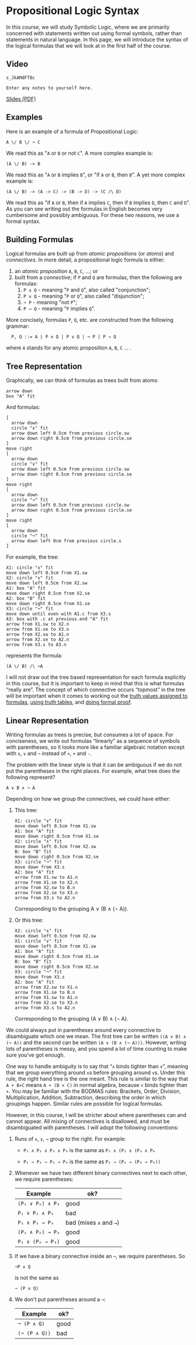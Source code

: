 # Propositional Logic Syntax

In this course, we will study Symbolic Logic, where we are primarily concerned with statements written out using formal symbols, rather than statements in natural language. In this page, we will introduce the syntax of the logical formulas that we will look at in the first half of the course.

## Video

```youtube
s_JkAMdFT8c
```

```textbox {id=prop-logic-syntax-note}
Enter any notes to yourself here.
```

[Slides (PDF)](week01-slides.pdf)

## Examples

Here is an example of a formula of Propositional Logic:

```formula
A \/ B \/ ¬ C
```

We read this as "`A` or `B` or not `C`". A more complex example is:

```formula
(A \/ B) -> B
```

We read this as "`A` or `B` implies `B`", or "if `A` or `B`, then `B`". A yet more complex example is:

```formula
(A \/ B) -> (A -> C) -> (B -> D) -> (C /\ D)
```

We read this as "if `A` or `B`, then if `A` implies `C`, then if `B` implies `D`, then `C` and `D`". As you can see writing out the formulas in English becomes very cumbersome and possibly ambiguous. For these two reasons, we use a formal syntax.

## Building Formulas

Logical formulas are built up from *atomic propositions* (or
*atoms*) and *connectives*. In more detail, a propositional
logic formula is either:

1. an *atomic proposition* `A`, `B`, `C`, ...; or
2. built from a *connective*; if `P` and `Q` are formulas, then the
   following are formulas:
   1. `P ∧ Q` - meaning "`P` and `Q`", also called "conjunction";
   2. `P ∨ Q` - meaning "`P` or `Q`", also called "disjunction";
   3. `¬ P` - meaning "not `P`";
   4. `P → Q` - meaning "`P` implies `Q`".

More concisely, formulas `P`, `Q`, etc. are constructed from the following grammar:

```
  P, Q ::= A | P ∧ Q | P ∨ Q | ¬ P | P → Q
```

where `A` stands for any atomic proposition `A`, `B`, `C` ... .

## Tree Representation

Graphically, we can think of formulas as trees built from atoms:

```pikchr
arrow down
box "A" fit
```

And formulas:
```pikchr
[
  arrow down
  circle "∧" fit
  arrow down left 0.5cm from previous circle.sw
  arrow down right 0.5cm from previous circle.se
]
move right
[
  arrow down
  circle "∨" fit
  arrow down left 0.5cm from previous circle.sw
  arrow down right 0.5cm from previous circle.se
]
move right
[
  arrow down
  circle "→" fit
  arrow down left 0.5cm from previous circle.sw
  arrow down right 0.5cm from previous circle.se
]
move right
[
  arrow down
  circle "¬" fit
  arrow down left 0cm from previous circle.s
]
```

For example, the tree:

```pikchr
X1: circle "∧" fit
move down left 0.5cm from X1.sw
X2: circle "∨" fit
move down left 0.5cm from X2.sw
A1: box "A" fit
move down right 0.5cm from X2.se
A2: box "B" fit
move down right 0.5cm from X1.se
X3: circle "¬" fit
move down until even with A1.c from X3.s
A3: box with .c at previous.end "A" fit
arrow from X1.sw to X2.n
arrow from X1.se to X3.n
arrow from X2.sw to A1.n
arrow from X2.se to A2.n
arrow from X3.s to A3.n
```
represents the formula:
```formula
(A \/ B) /\ ¬A
```

I will not draw out the tree based representation for each formula explicitly in this course, but it is important to keep in mind that this is what formulas “really are”. The concept of which connective occurs “topmost” in the tree will be important when it comes to working out the [truth values assigned to formulas](prop-logic-semantics.html), [using truth tables](truth-tables.html), and [doing formal proof](natural-deduction-intro.html).


## Linear Representation

Writing formulas as trees is precise, but consumes a lot of space. For conciseness, we write out formulas “linearly” as a sequence of symbols with parentheses, so it looks more like a familiar algebraic notation except with `∧`, `∨` and `¬` instead of `×`, `+` and `-`.

The problem with the linear style is that it can be ambiguous if we do not put the parentheses in the right places. For example, what tree does the following represent?
```
A ∨ B ∧ ¬ A
```
Depending on how we group the connectives, we could have either:
1. This tree:
   ```pikchr
   X1: circle "∨" fit
   move down left 0.5cm from X1.sw
   A1: box "A" fit
   move down right 0.5cm from X1.se
   X2: circle "∧" fit
   move down left 0.5cm from X2.sw
   B: box "B" fit
   move down right 0.5cm from X2.se
   X3: circle "¬" fit
   move down from X3.s
   A2: box "A" fit
   arrow from X1.sw to A1.n
   arrow from X1.se to X2.n
   arrow from X2.sw to B.n
   arrow from X2.se to X3.n
   arrow from X3.s to A2.n
   ```
   Corresponding to the grouping A ∨ (B ∧ (¬ A)).

2. Or this tree:
   ```pikchr
   X2: circle "∧" fit
   move down left 0.5cm from X2.sw
   X1: circle "∨" fit
   move down left 0.5cm from X1.sw
   A1: box "A" fit
   move down right 0.5cm from X1.se
   B: box "B" fit
   move down right 0.5cm from X2.se
   X3: circle "¬" fit
   move down from X3.s
   A2: box "A" fit
   arrow from X2.sw to X1.n
   arrow from X1.se to B.n
   arrow from X1.sw to A1.n
   arrow from X2.se to X3.n
   arrow from X3.s to A2.n
   ```

   Corresponding to the grouping (A ∨ B) ∧ (¬ A).

We could always put in parentheses around every connective to disambiguate which one we mean.  The first tree can be written `((A ∨ B) ∧ (¬ A))` and the second can be written `(A ∨ (B ∧ (¬ A)))`. However, writing lots of parentheses is messy, and you spend a lot of time counting to make sure you've got enough.

One way to handle ambiguity is to say that “`∧` binds tighter than `∨`”, meaning that we group everything around `∧`s before grouping around `∨`s. Under this rule, the right hand tree is the one meant. This rule is similar to the way that `A + B×C` means `A + (B × C)` in normal algebra, because `×` binds tighter than `+`. You may be familiar with the BODMAS rules: Brackets, Order, Division, Multiplication, Addition, Subtraction, describing the order in which groupings happen. Similar rules are possible for logical formulas.

However, in this course, I will be stricter about where parentheses can and cannot appear. All mixing of connectives is disallowed, and must be disambiguated with parentheses. I will adopt the following conventions:

1. Runs of `∧`, `∨`, `→` group to the right. For example:

   - `P₁ ∧ P₂ ∧ P₃ ∧ P₄` is the same as `P₁ ∧ (P₂ ∧ (P₃ ∧ P₄`

   - `P₁ → P₂ → P₃ → P₄`  is the same as `P₁ → (P₂ → (P₃ → P₄))`

2.  Whenever we have two different binary connectives next to each other, we require parentheses:

	| Example          | ok?                     |
	|------------------|-------------------------|
	| `(P₁ ∨ P₂) ∧ P₃` | good                    |
	| `P₁ ∨ P₂ ∧ P₃`   | bad                     |
	| `P₁ ∧ P₂ → P₃`   | bad (mixes `∧` and `→`) |
	| `(P₁ ∧ P₂) → P₃` | good                    |
	| `P₁ ∧ (P₂ → P₃)` | good                    |

3.  If we have a binary connective inside an `¬`, we require parentheses. So
    ```formula
	¬P ∧ Q
	```
	is not the same as
	```formula
	¬ (P ∧ Q)
	```

3. We don't put parentheses around a `¬`:

   | Example       | ok?  |
   |---------------|------|
   | `¬ (P ∧ Q)`   | good |
   | `(¬ (P ∧ Q))` | bad  |
